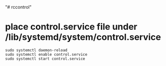 "# rccontrol" 

# place control.service  file under /lib/systemd/system/control.service
```
sudo systemctl daemon-reload
sudo systemctl enable control.service
sudo systemctl start control.service
```


